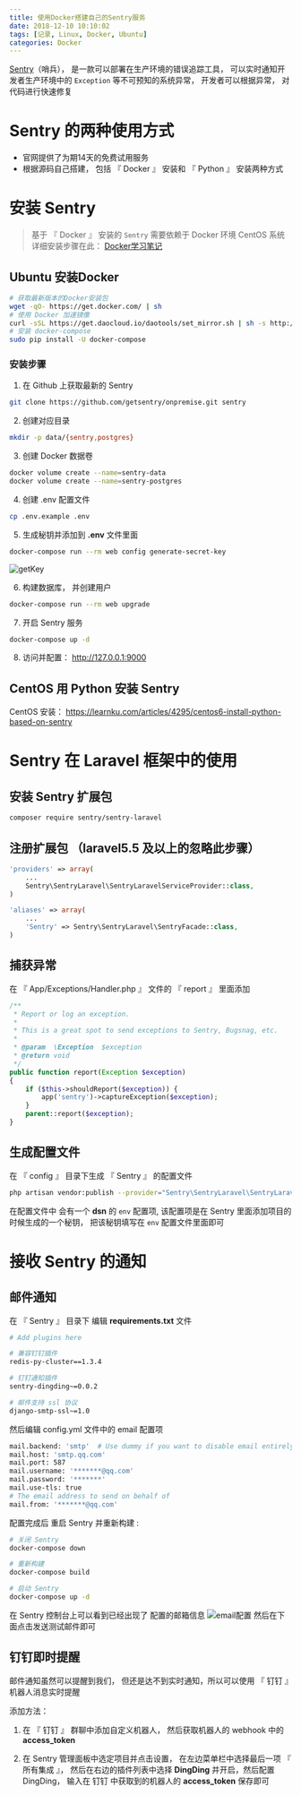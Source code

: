 ```yaml
---
title: 使用Docker搭建自己的Sentry服务
date: 2018-12-10 10:10:02
tags: [记录, Linux, Docker, Ubuntu]
categories: Docker
---
```


[Sentry](https://sentry.io/welcome/)（哨兵）， 是一款可以部署在生产环境的错误追踪工具， 可以实时通知开发者生产环境中的 `Exception` 等不可预知的系统异常， 开发者可以根据异常， 对代码进行快速修复

<!-- more -->

# Sentry 的两种使用方式
- 官网提供了为期14天的免费试用服务
- 根据源码自己搭建， 包括 『 Docker 』 安装和 『 Python 』 安装两种方式 

# 安装 Sentry
> 基于 『 Docker 』 安装的 `Sentry` 需要依赖于 Docker 环境
>  CentOS 系统详细安装步骤在此： [Docker学习笔记](https://kjh123.github.io/2018/06/30/Docker%E5%AD%A6%E4%B9%A0%E7%AC%94%E8%AE%B0/)

## Ubuntu 安装Docker
```bash line_number:false
# 获取最新版本的Docker安装包
wget -qO- https://get.docker.com/ | sh
# 使用 Docker 加速镜像
curl -sSL https://get.daocloud.io/daotools/set_mirror.sh | sh -s http://4031ebb7.m.daocloud.io
# 安装 docker-compose
sudo pip install -U docker-compose
```
### 安装步骤
1. 在 Github 上获取最新的 Sentry
```bash line_number:false
git clone https://github.com/getsentry/onpremise.git sentry
```

2. 创建对应目录
```bash line_number:false
mkdir -p data/{sentry,postgres}
```

3. 创建 Docker 数据卷
```bash line_number:false
docker volume create --name=sentry-data 
docker volume create --name=sentry-postgres
```

4. 创建 .env 配置文件
```bash line_number:false
cp .env.example .env
```

5. 生成秘钥并添加到 **.env** 文件里面
```bash line_number:false
docker-compose run --rm web config generate-secret-key
```
![getKey](http://learner-hui.oss-cn-beijing.aliyuncs.com/18-12-10/37763440.jpg)

6. 构建数据库， 并创建用户 
```bash line_number:false
docker-compose run --rm web upgrade
```

7. 开启 Sentry 服务
```bash line_number:false
docker-compose up -d 
```

8. 访问并配置： http://127.0.0.1:9000

## CentOS 用 Python 安装 Sentry
CentOS 安装： https://learnku.com/articles/4295/centos6-install-python-based-on-sentry 

# Sentry 在 Laravel 框架中的使用

## 安装 Sentry 扩展包
```bash line_number:false
composer require sentry/sentry-laravel
```

## 注册扩展包 （laravel5.5 及以上的忽略此步骤）
```php :config/app.php 
'providers' => array(
    ...
    Sentry\SentryLaravel\SentryLaravelServiceProvider::class,
)

'aliases' => array(
    ...
    'Sentry' => Sentry\SentryLaravel\SentryFacade::class,
)
```

## 捕获异常
在 『 App/Exceptions/Handler.php 』 文件的 『 report 』 里面添加
```php :App/Exceptions/Handler.php first_line:29 mark:39-41
/**
 * Report or log an exception.
 *
 * This is a great spot to send exceptions to Sentry, Bugsnag, etc.
 *
 * @param  \Exception  $exception
 * @return void
 */
public function report(Exception $exception)
{
    if ($this->shouldReport($exception)) {
        app('sentry')->captureException($exception);
    }
    parent::report($exception);
}
```

## 生成配置文件
在 『 config 』 目录下生成 『 Sentry 』 的配置文件
```bash line_number:false
php artisan vendor:publish --provider="Sentry\SentryLaravel\SentryLaravelServiceProvider"
```

在配置文件中 会有一个 **dsn** 的 `env` 配置项, 该配置项是在 Sentry 
里面添加项目的时候生成的一个秘钥， 把该秘钥填写在 `env` 配置文件里面即可

# 接收 Sentry 的通知
## 邮件通知
在 『 Sentry 』 目录下 编辑 **requirements.txt** 文件
```bash :vim: Sentry/requirements.txt
# Add plugins here

# 兼容钉钉插件
redis-py-cluster==1.3.4

# 钉钉通知插件
sentry-dingding~=0.0.2

# 邮件支持 ssl 协议
django-smtp-ssl~=1.0
```

然后编辑 config.yml 文件中的 email 配置项
```bash first_line:10 
mail.backend: 'smtp'  # Use dummy if you want to disable email entirely
mail.host: 'smtp.qq.com'
mail.port: 587
mail.username: '*******@qq.com'
mail.password: '*******'
mail.use-tls: true
# The email address to send on behalf of
mail.from: '*******@qq.com'
```

配置完成后 重启 Sentry 并重新构建 :
```bash 
# 关闭 Sentry
docker-compose down

# 重新构建
docker-compose build

# 启动 Sentry
docker-compose up -d
```

在 Sentry 控制台上可以看到已经出现了 配置的邮箱信息
![email配置](http://learner-hui.oss-cn-beijing.aliyuncs.com/18-12-11/41424988.jpg)
然后在下面点击发送测试邮件即可

## 钉钉即时提醒
邮件通知虽然可以提醒到我们， 但还是达不到实时通知，所以可以使用 『 钉钉 』机器人消息实时提醒

添加方法：
1.  在 『 钉钉 』 群聊中添加自定义机器人， 然后获取机器人的 webhook 中的 **access_token** 

2. 在 Sentry 管理面板中选定项目并点击设置， 在左边菜单栏中选择最后一项 『 所有集成 』，
然后在右边的插件列表中选择 **DingDing** 并开启，然后配置 DingDing， 输入在 钉钉 中获取到的机器人的 **access_token** 保存即可
